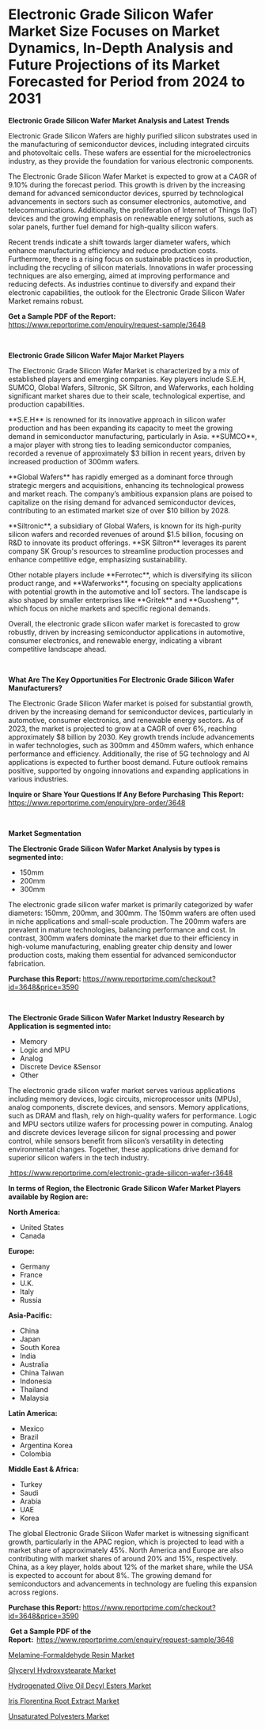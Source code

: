 <p><h1>Electronic Grade Silicon Wafer Market Size Focuses on Market Dynamics, In-Depth Analysis and Future Projections of its Market Forecasted for Period from 2024 to 2031</h1></p><p><strong>Electronic Grade Silicon Wafer Market Analysis and Latest Trends</strong></p>
<p><p>Electronic Grade Silicon Wafers are highly purified silicon substrates used in the manufacturing of semiconductor devices, including integrated circuits and photovoltaic cells. These wafers are essential for the microelectronics industry, as they provide the foundation for various electronic components.</p><p>The Electronic Grade Silicon Wafer Market is expected to grow at a CAGR of 9.10% during the forecast period. This growth is driven by the increasing demand for advanced semiconductor devices, spurred by technological advancements in sectors such as consumer electronics, automotive, and telecommunications. Additionally, the proliferation of Internet of Things (IoT) devices and the growing emphasis on renewable energy solutions, such as solar panels, further fuel demand for high-quality silicon wafers.</p><p>Recent trends indicate a shift towards larger diameter wafers, which enhance manufacturing efficiency and reduce production costs. Furthermore, there is a rising focus on sustainable practices in production, including the recycling of silicon materials. Innovations in wafer processing techniques are also emerging, aimed at improving performance and reducing defects. As industries continue to diversify and expand their electronic capabilities, the outlook for the Electronic Grade Silicon Wafer Market remains robust.</p></p>
<p><strong>Get a Sample PDF of the Report:&nbsp;</strong> <a href="https://www.reportprime.com/enquiry/request-sample/3648">https://www.reportprime.com/enquiry/request-sample/3648</a></p>
<p>&nbsp;</p>
<p><strong>Electronic Grade Silicon Wafer Major Market Players</strong></p>
<p><p>The Electronic Grade Silicon Wafer Market is characterized by a mix of established players and emerging companies. Key players include S.E.H, SUMCO, Global Wafers, Siltronic, SK Siltron, and Waferworks, each holding significant market shares due to their scale, technological expertise, and production capabilities.</p><p>**S.E.H** is renowned for its innovative approach in silicon wafer production and has been expanding its capacity to meet the growing demand in semiconductor manufacturing, particularly in Asia. **SUMCO**, a major player with strong ties to leading semiconductor companies, recorded a revenue of approximately $3 billion in recent years, driven by increased production of 300mm wafers.</p><p>**Global Wafers** has rapidly emerged as a dominant force through strategic mergers and acquisitions, enhancing its technological prowess and market reach. The company’s ambitious expansion plans are poised to capitalize on the rising demand for advanced semiconductor devices, contributing to an estimated market size of over $10 billion by 2028.</p><p>**Siltronic**, a subsidiary of Global Wafers, is known for its high-purity silicon wafers and recorded revenues of around $1.5 billion, focusing on R&D to innovate its product offerings. **SK Siltron** leverages its parent company SK Group's resources to streamline production processes and enhance competitive edge, emphasizing sustainability.</p><p>Other notable players include **Ferrotec**, which is diversifying its silicon product range, and **Waferworks**, focusing on specialty applications with potential growth in the automotive and IoT sectors. The landscape is also shaped by smaller enterprises like **Gritek** and **Guosheng**, which focus on niche markets and specific regional demands. </p><p>Overall, the electronic grade silicon wafer market is forecasted to grow robustly, driven by increasing semiconductor applications in automotive, consumer electronics, and renewable energy, indicating a vibrant competitive landscape ahead.</p></p>
<p>&nbsp;</p>
<p><strong>What Are The Key Opportunities For Electronic Grade Silicon Wafer Manufacturers?</strong></p>
<p><p>The Electronic Grade Silicon Wafer market is poised for substantial growth, driven by the increasing demand for semiconductor devices, particularly in automotive, consumer electronics, and renewable energy sectors. As of 2023, the market is projected to grow at a CAGR of over 6%, reaching approximately $8 billion by 2030. Key growth trends include advancements in wafer technologies, such as 300mm and 450mm wafers, which enhance performance and efficiency. Additionally, the rise of 5G technology and AI applications is expected to further boost demand. Future outlook remains positive, supported by ongoing innovations and expanding applications in various industries.</p></p>
<p><strong>Inquire or Share Your Questions If Any Before Purchasing This Report:</strong> <a href="https://www.reportprime.com/enquiry/pre-order/3648">https://www.reportprime.com/enquiry/pre-order/3648</a></p>
<p>&nbsp;</p>
<p><strong>Market Segmentation</strong></p>
<p><strong>The Electronic Grade Silicon Wafer Market Analysis by types is segmented into:</strong></p>
<p><ul><li>150mm</li><li>200mm</li><li>300mm</li></ul></p>
<p><p>The electronic grade silicon wafer market is primarily categorized by wafer diameters: 150mm, 200mm, and 300mm. The 150mm wafers are often used in niche applications and small-scale production. The 200mm wafers are prevalent in mature technologies, balancing performance and cost. In contrast, 300mm wafers dominate the market due to their efficiency in high-volume manufacturing, enabling greater chip density and lower production costs, making them essential for advanced semiconductor fabrication.</p></p>
<p><strong>Purchase this Report:&nbsp;</strong><a href="https://www.reportprime.com/checkout?id=3648&price=3590">https://www.reportprime.com/checkout?id=3648&price=3590</a></p>
<p>&nbsp;</p>
<p><strong>The Electronic Grade Silicon Wafer Market Industry Research by Application is segmented into:</strong></p>
<p><ul><li>Memory</li><li>Logic and MPU</li><li>Analog</li><li>Discrete Device &Sensor</li><li>Other</li></ul></p>
<p><p>The electronic grade silicon wafer market serves various applications including memory devices, logic circuits, microprocessor units (MPUs), analog components, discrete devices, and sensors. Memory applications, such as DRAM and flash, rely on high-quality wafers for performance. Logic and MPU sectors utilize wafers for processing power in computing. Analog and discrete devices leverage silicon for signal processing and power control, while sensors benefit from silicon’s versatility in detecting environmental changes. Together, these applications drive demand for superior silicon wafers in the tech industry.</p></p>
<p><a href="https://www.reportprime.com/electronic-grade-silicon-wafer-r3648">&nbsp;https://www.reportprime.com/electronic-grade-silicon-wafer-r3648</a></p>
<p><strong>In terms of Region, the Electronic Grade Silicon Wafer Market Players available by Region are:</strong></p>
<p>
    <p> <strong> North America: </strong>
        <ul>
            <li>United States</li>
            <li>Canada</li>
        </ul>
        </p> 
    <p> <strong> Europe: </strong>
        <ul>
            <li>Germany</li>
            <li>France</li>
            <li>U.K.</li>
            <li>Italy</li>
            <li>Russia</li>
        </ul>
        </p> 
    <p> <strong> Asia-Pacific: </strong>
        <ul>
            <li>China</li>
            <li>Japan</li>
            <li>South Korea</li>
            <li>India</li>
            <li>Australia</li>
            <li>China Taiwan</li>
            <li>Indonesia</li>
            <li>Thailand</li>
            <li>Malaysia</li>
        </ul>
        </p> 
    <p> <strong> Latin America: </strong>
        <ul>
            <li>Mexico</li>
            <li>Brazil</li>
            <li>Argentina Korea</li>
            <li>Colombia</li>
        </ul>
        </p> 
    <p> <strong> Middle East & Africa: </strong>
        <ul>
            <li>Turkey</li>
            <li>Saudi</li>
            <li>Arabia</li>
            <li>UAE</li>
            <li>Korea</li>
        </ul>
    </p>
    </p>
<p><p>The global Electronic Grade Silicon Wafer market is witnessing significant growth, particularly in the APAC region, which is projected to lead with a market share of approximately 45%. North America and Europe are also contributing with market shares of around 20% and 15%, respectively. China, as a key player, holds about 12% of the market share, while the USA is expected to account for about 8%. The growing demand for semiconductors and advancements in technology are fueling this expansion across regions.</p></p>
<p><strong>Purchase this Report: </strong><a href="https://www.reportprime.com/checkout?id=3648&price=3590">https://www.reportprime.com/checkout?id=3648&price=3590</a></p>
<p>&nbsp;<strong>Get a Sample PDF of the Report:&nbsp;&nbsp;</strong><a href="https://www.reportprime.com/enquiry/request-sample/3648">https://www.reportprime.com/enquiry/request-sample/3648</a></p>
<p><strong></strong></p>
<p><p><a href="https://issuu.com/reportprime-2/docs/melamine-formaldehyde-resin-market-_5e27b254fb4726">Melamine-Formaldehyde Resin Market</a></p><p><a href="https://www.linkedin.com/pulse/insights-glyceryl-hydroxystearate-market-share-competitive-whkhc?trackingId=0sHYfQCYQdqAnUMtHvSmlQ%3D%3D">Glyceryl Hydroxystearate Market</a></p><p><a href="https://www.linkedin.com/pulse/what-innovations-shaping-hydrogenated-olive-oil-decyl-esters-yaulc?trackingId=s1YWeEstQwyeWn4zh4t02w%3D%3D">Hydrogenated Olive Oil Decyl Esters Market</a></p><p><a href="https://www.linkedin.com/pulse/iris-florentina-root-extract-market-overview-regional-outlook-ikt4c?trackingId=FucrQRjkQxqQ8HDGcsgAsA%3D%3D">Iris Florentina Root Extract Market</a></p><p><a href="https://issuu.com/reportprime-2/docs/unsaturated-polyesters-market-size-_4ef873570e7c2d">Unsaturated Polyesters Market</a></p></p>
